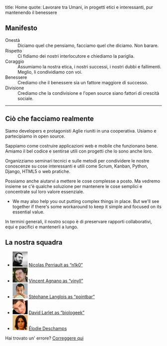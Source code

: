 title: Home
quote: Lavorare tra Umani, in progetti etici e interessanti, pur mantenendo il benessere


## <a id="manifesto"></a>Manifesto

<dl class="valeurs tbl">
  <dt id="onesta">Onestà</dt>
  <dd>Diciamo quel che pensiamo, facciamo quel che diciamo. Non barare.</dd>

  <dt id="rispetto">Rispetto</dt>
  <dd>Ci fidiamo dei nostri interlocutore e chiediamo la pariglia.</dd>

  <dt id="coraggio">Coraggio</dt>
  <dd>Assumiamo la nostra etica, i nostri successi, i nostri dubbi e fallimenti. Meglio, li condividiamo con voi.</dd>

  <dt id="benessere">Benessere</dt>
  <dd>Crediamo che il benessere sia un fattore maggiore di successo.</dd>

  <dt id="divisione">Divisione</dt>
  <dd>Crediamo che la condivisione e l'open source siano fattori di crescità sociale.</dd>
</dl>

---

## <span id="cio-che-facciamo">Ciò che facciamo realmente</span>

Siamo developers e protagonisti Aglie riuniti in una cooperativa.
Usiamo e partecipiamo in open source.

Sappiamo come costruire applicazioni web e mobile che funzionano bene.
Amiamo il bel codice e sentirse utili con progetti che lo sono anche loro.

Organizziamo seminari tecnici e sulle metodi per condividere le nostre conoscenze su cose interessanti e utili come Scrum, Kanban, Python, Django, HTML5 o web pratiche.

Possiamo anche aiutarvi a mettere le cose complesse a posto.
Ma vedremo insieme se c'è qualche soluzione per mantenere le cose semplici e concentrate sul loro valore essenziale.
* We may also help you out putting complex things in place. But we'll see together if there's some workaround to keep it simple and focused on its essential value.

In termini generali, il nostro scopo è di preservare rapporti collaborativi, equi e pacifici e mantenerli a lungo.

## <span id="our-team">La nostra squadra</span>

<ul class="equipe">
  <li><img src="/static/images/nicolas-perriault.jpg" alt="Avatar Nicolas">
    <a href="https://nicolas.perriault.net/">Nicolas Perriault as <q>n1k0</q></a>
  </li>
  <li><img src="/static/images/vincent-agnano.jpg" alt="Avatar Vincent">
    <a href="http://vinyll.github.com/">Vincent Agnano as <q>vinyll</q></a>
  </li>
  <li><img src="/static/images/stephane-langlois.png" alt="Avatar Stéphane">
    <a href="m&#x61;ilto:stephane.langlois%40scopyleft&#46;fr">Stéphane Langlois as <q>pointbar</q></a>
  </li>
  <li><img src="/static/images/david-larlet.jpg" alt="Avatar David">
    <a href="https://larlet.fr/david/">David Larlet as <q>biologeek</q></a>
  </li>
  <li><img src="/static/images/elodie-deschamps.jpg" alt="Avatar Élodie">
    <a href="m&#x61;ilto:elodie.deschamps%40scopyleft&#46;fr">Élodie Deschamps</a>
  </li>
</ul>

Hai trovato un' errore? [Correggere qui](https://github.com/scopyleft/scopyleft.github.com/issues?page=1&state=open)
